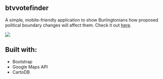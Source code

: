 ## btvvotefinder

A simple, mobile-friendly application to show Burlingtonians how proposed political boundary changes will affect them. Check it out [here](http://codeforbtv.org/votefinder/).

<img src="http://farm8.staticflickr.com/7328/11895358466_e9a4372125_z.jpg"/>

## Built with:
* Bootstrap
* Google Maps API
* CartoDB
